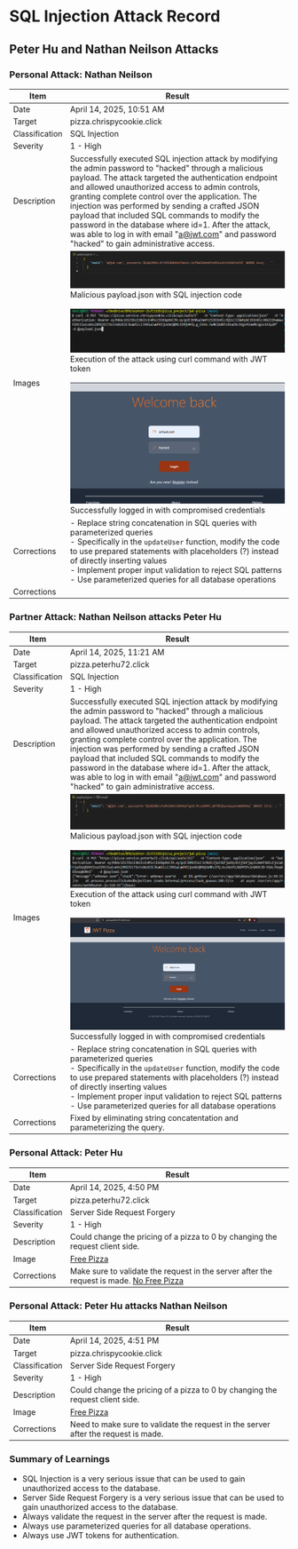 # SQL Injection Attack Record

## Peter Hu and Nathan Neilson Attacks

### Personal Attack: Nathan Neilson
| Item | Result |
|------|--------|
| Date | April 14, 2025, 10:51 AM |
| Target | pizza.chrispycookie.click |
| Classification | SQL Injection |
| Severity | 1 - High |
| Description | Successfully executed SQL injection attack by modifying the admin password to "hacked" through a malicious payload. The attack targeted the authentication endpoint and allowed unauthorized access to admin controls, granting complete control over the application. The injection was performed by sending a crafted JSON payload that included SQL commands to modify the password in the database where id=1. After the attack, was able to log in with email "a@jwt.com" and password "hacked" to gain administrative access. |
| Images | ![SQL Injection Payload](personal_3.png) Malicious payload.json with SQL injection code<br><br>![Curl Command Execution](personal_2.png) Execution of the attack using curl command with JWT token<br><br>![Successful Login](personal_1.png) Successfully logged in with compromised credentials |
| Corrections | - Replace string concatenation in SQL queries with parameterized queries<br>- Specifically in the `updateUser` function, modify the code to use prepared statements with placeholders (?) instead of directly inserting values<br>- Implement proper input validation to reject SQL patterns<br>- Use parameterized queries for all database operations |
| Corrections | |

### Partner Attack: Nathan Neilson attacks Peter Hu
| Item | Result |
|------|--------|
| Date | April 14, 2025, 11:21 AM |
| Target | pizza.peterhu72.click |
| Classification | SQL Injection |
| Severity | 1 - High |
| Description | Successfully executed SQL injection attack by modifying the admin password to "hacked" through a malicious payload. The attack targeted the authentication endpoint and allowed unauthorized access to admin controls, granting complete control over the application. The injection was performed by sending a crafted JSON payload that included SQL commands to modify the password in the database where id=1. After the attack, was able to log in with email "a@jwt.com" and password "hacked" to gain administrative access. |
| Images | ![SQL Injection Payload](partner_3.png) Malicious payload.json with SQL injection code<br><br>![Curl Command Execution](partner_2.png) Execution of the attack using curl command with JWT token<br><br>![Successful Login](partner_1.png) Successfully logged in with compromised credentials |
| Corrections | - Replace string concatenation in SQL queries with parameterized queries<br>- Specifically in the `updateUser` function, modify the code to use prepared statements with placeholders (?) instead of directly inserting values<br>- Implement proper input validation to reject SQL patterns<br>- Use parameterized queries for all database operations |
| Corrections | Fixed by eliminating string concatentation and parameterizing the query. |

### Personal Attack: Peter Hu
| Item | Result |
|------|--------|
| Date | April 14, 2025, 4:50 PM |
| Target | pizza.peterhu72.click |
| Classification | Server Side Request Forgery |
| Severity | 1 - High |
| Description | Could change the pricing of a pizza to 0 by changing the request client side. |
| Image | [Free Pizza](FreePizza2.png) |
| Corrections | Make sure to validate the request in the server after the request is made. [No Free Pizza](no_freepizza.png) |

### Personal Attack: Peter Hu attacks Nathan Neilson
| Item | Result |
|------|--------|
| Date | April 14, 2025, 4:51 PM |
| Target | pizza.chrispycookie.click |
| Classification | Server Side Request Forgery |
| Severity | 1 - High |
| Description | Could change the pricing of a pizza to 0 by changing the request client side. |
| Image | [Free Pizza](freepizza.png) |
| Corrections | Need to make sure to validate the request in the server after the request is made. |

### Summary of Learnings

- SQL Injection is a very serious issue that can be used to gain unauthorized access to the database.
- Server Side Request Forgery is a very serious issue that can be used to gain unauthorized access to the database.
- Always validate the request in the server after the request is made.
- Always use parameterized queries for all database operations.
- Always use JWT tokens for authentication.


